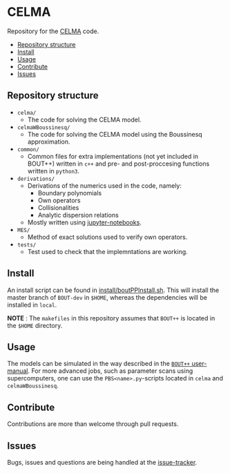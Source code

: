 # CELMA

Repository for the [CELMA](https://celma-project.github.io/) code.

* [Repository structure](#repository-structure)
* [Install](#install)
* [Usage](#usage)
* [Contribute](#contribute)
* [Issues](#issue)

## Repository structure

* `celma/`
    * The code for solving the CELMA model.
* `celmaWBoussinesq/`
    * The code for solving the CELMA model using the Boussinesq approximation.
* `common/`
    * Common files for extra implementations (not yet included in BOUT++)
      written in `c++` and pre- and post-proccesing functions written in `python3`.
* `derivations/`
    * Derivations of the numerics used in the code, namely:
        * Boundary polynomials
        * Own operators
        * Collisionalities
        * Analytic dispersion relations
    * Mostly written using [jupyter-notebooks](http://jupyter.org/).
* `MES/`
    * Method of exact solutions used to verify own operators.
* `tests/`
    * Test used to check that the implemntations are working.

## Install

An install script can be found in [install/boutPPInstall.sh](install/boutPPInstall.sh).
This will install the master branch of `BOUT-dev` in `$HOME`, whereas the
dependencies will be installed in `local`.

**NOTE** : The `makefiles` in this repository assumes that `BOUT++` is located
           in the `$HOME` directory.

## Usage

The models can be simulated in the way described in the [`BOUT++` user-manual](http://bout-dev.readthedocs.io/en/latest/).
For more advanced jobs, such as parameter scans using supercomputers, one can
use the `PBS<name>.py`-scripts located in `celma` and `celmaWBoussinesq`.

## Contribute

Contributions are more than welcome through pull requests.

## Issues

Bugs, issues and questions are being handled at the [issue-tracker](https://github.com/CELMA-project/CELMA/issues).
